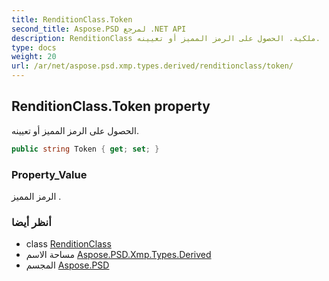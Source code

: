 ```yaml
---
title: RenditionClass.Token
second_title: Aspose.PSD لمرجع .NET API
description: RenditionClass ملكية. الحصول على الرمز المميز أو تعيينه.
type: docs
weight: 20
url: /ar/net/aspose.psd.xmp.types.derived/renditionclass/token/
---
```

## RenditionClass.Token property

الحصول على الرمز المميز أو تعيينه.

```csharp
public string Token { get; set; }
```

### Property_Value

الرمز المميز .

### أنظر أيضا

* class [RenditionClass](../)
* مساحة الاسم [Aspose.PSD.Xmp.Types.Derived](../../renditionclass/)
* المجسم [Aspose.PSD](../../../)


